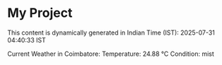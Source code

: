 # My Project

This content is dynamically generated in Indian Time (IST): 2025-07-31 04:40:33 IST


Current Weather in Coimbatore:
Temperature: 24.88 °C
Condition: mist
